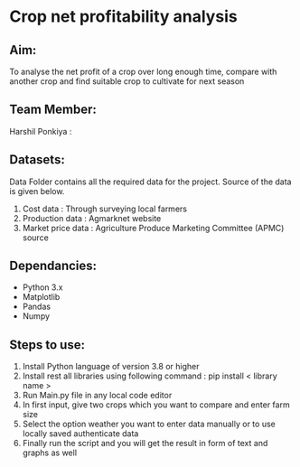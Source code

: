 # **Crop net profitability analysis**

## Aim:
To analyse the net profit of a crop over long enough time, compare with another crop and find suitable crop to cultivate for next season

## Team Member:
Harshil Ponkiya : 

## Datasets:
Data Folder contains all the required data for the project. Source of the data is given below.

1. Cost data : Through surveying local farmers
2. Production data : Agmarknet website
3. Market price data : Agriculture Produce Marketing Committee (APMC) source

## Dependancies:
* Python 3.x
* Matplotlib
* Pandas
* Numpy

## Steps to use:
1. Install Python language of version 3.8 or higher
2. Install rest all libraries using following command : pip install < library name >
3. Run Main.py file in any local code editor
4. In first input, give two crops which you want to compare and enter farm size
5. Select the option weather you want to enter data manually or to use locally saved authenticate data
6. Finally run the script and you will get the result in form of text and graphs as well
